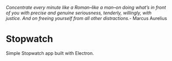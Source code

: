 _Concentrate every minute like a Roman–like a man–on doing what’s in front of you with precise and genuine seriousness, tenderly, willingly, with justice. And on freeing yourself from all other distractions._-  Marcus Aurelius

# Stopwatch 

Simple Stopwatch app built with Electron.